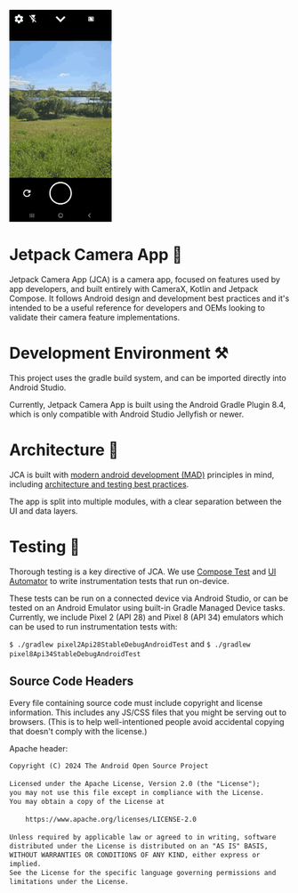 ![Video Capture with Jetpack Camera App](docs/images/JCA-video-capture.gif "Video Capture with Jetpack Camera App")
# Jetpack Camera App 📸

Jetpack Camera App (JCA) is a camera app, focused on features used by app developers, and built 
entirely with CameraX, Kotlin and Jetpack Compose. It follows Android 
design and development best practices and it's intended to be a useful reference for developers and
OEMs looking to validate their camera feature implementations.

# Development Environment ⚒️ 

This project uses the gradle build system, and can be imported directly into Android Studio.

Currently, Jetpack Camera App is built using the Android Gradle Plugin 8.4, which is only compatible
with Android Studio Jellyfish or newer.

# Architecture 📐

JCA is built with [modern android development (MAD)](https://developer.android.com/modern-android-development) principles in mind,
including [architecture and testing best practices](https://developer.android.com/topic/architecture).

The app is split into multiple modules, with a clear separation between the UI and data layers.

# Testing 🧪

Thorough testing is a key directive of JCA. We use [Compose Test](https://developer.android.com/develop/ui/compose/testing) and
[UI Automator](https://developer.android.com/training/testing/other-components/ui-automator) to write instrumentation
tests that run on-device.

These tests can be run on a connected device via Android Studio, or can be tested on an Android
Emulator using built-in Gradle Managed Device tasks. Currently, we include Pixel 2 (API 28) and
Pixel 8 (API 34) emulators which can be used to run instrumentation tests with:

`$ ./gradlew pixel2Api28StableDebugAndroidTest` and
`$ ./gradlew pixel8Api34StableDebugAndroidTest`


## Source Code Headers

Every file containing source code must include copyright and license
information. This includes any JS/CSS files that you might be serving out to
browsers. (This is to help well-intentioned people avoid accidental copying that
doesn't comply with the license.)

Apache header:

    Copyright (C) 2024 The Android Open Source Project

    Licensed under the Apache License, Version 2.0 (the "License");
    you may not use this file except in compliance with the License.
    You may obtain a copy of the License at

        https://www.apache.org/licenses/LICENSE-2.0

    Unless required by applicable law or agreed to in writing, software
    distributed under the License is distributed on an "AS IS" BASIS,
    WITHOUT WARRANTIES OR CONDITIONS OF ANY KIND, either express or implied.
    See the License for the specific language governing permissions and
    limitations under the License.
